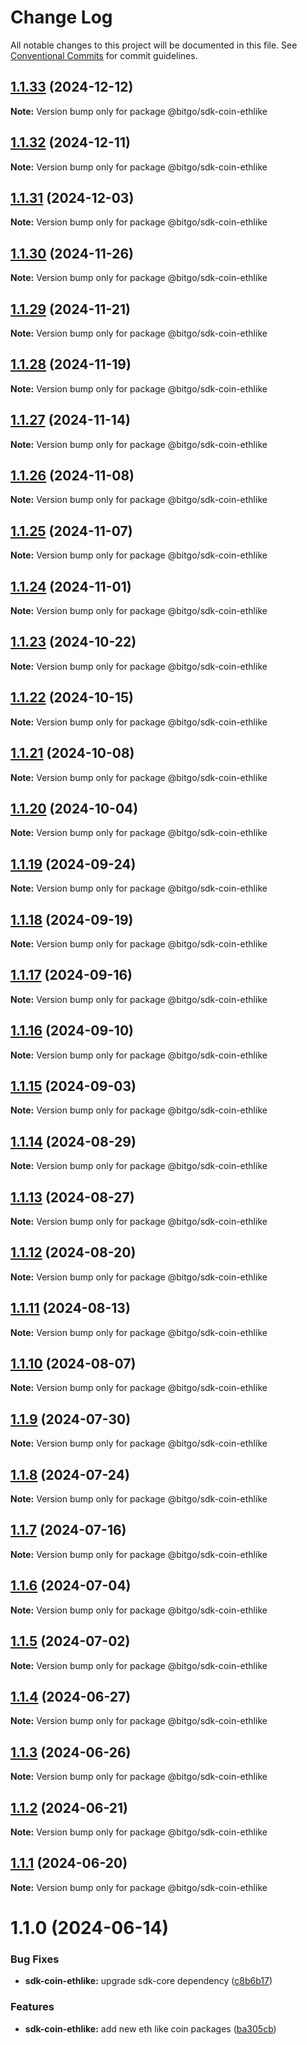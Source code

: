 # Change Log

All notable changes to this project will be documented in this file.
See [Conventional Commits](https://conventionalcommits.org) for commit guidelines.

## [1.1.33](https://github.com/BitGo/BitGoJS/compare/@bitgo/sdk-coin-ethlike@1.1.32...@bitgo/sdk-coin-ethlike@1.1.33) (2024-12-12)

**Note:** Version bump only for package @bitgo/sdk-coin-ethlike

## [1.1.32](https://github.com/BitGo/BitGoJS/compare/@bitgo/sdk-coin-ethlike@1.1.31...@bitgo/sdk-coin-ethlike@1.1.32) (2024-12-11)

**Note:** Version bump only for package @bitgo/sdk-coin-ethlike

## [1.1.31](https://github.com/BitGo/BitGoJS/compare/@bitgo/sdk-coin-ethlike@1.1.30...@bitgo/sdk-coin-ethlike@1.1.31) (2024-12-03)

**Note:** Version bump only for package @bitgo/sdk-coin-ethlike

## [1.1.30](https://github.com/BitGo/BitGoJS/compare/@bitgo/sdk-coin-ethlike@1.1.29...@bitgo/sdk-coin-ethlike@1.1.30) (2024-11-26)

**Note:** Version bump only for package @bitgo/sdk-coin-ethlike

## [1.1.29](https://github.com/BitGo/BitGoJS/compare/@bitgo/sdk-coin-ethlike@1.1.28...@bitgo/sdk-coin-ethlike@1.1.29) (2024-11-21)

**Note:** Version bump only for package @bitgo/sdk-coin-ethlike

## [1.1.28](https://github.com/BitGo/BitGoJS/compare/@bitgo/sdk-coin-ethlike@1.1.26...@bitgo/sdk-coin-ethlike@1.1.28) (2024-11-19)

**Note:** Version bump only for package @bitgo/sdk-coin-ethlike

## [1.1.27](https://github.com/BitGo/BitGoJS/compare/@bitgo/sdk-coin-ethlike@1.1.26...@bitgo/sdk-coin-ethlike@1.1.27) (2024-11-14)

**Note:** Version bump only for package @bitgo/sdk-coin-ethlike

## [1.1.26](https://github.com/BitGo/BitGoJS/compare/@bitgo/sdk-coin-ethlike@1.1.25...@bitgo/sdk-coin-ethlike@1.1.26) (2024-11-08)

**Note:** Version bump only for package @bitgo/sdk-coin-ethlike

## [1.1.25](https://github.com/BitGo/BitGoJS/compare/@bitgo/sdk-coin-ethlike@1.1.24...@bitgo/sdk-coin-ethlike@1.1.25) (2024-11-07)

**Note:** Version bump only for package @bitgo/sdk-coin-ethlike

## [1.1.24](https://github.com/BitGo/BitGoJS/compare/@bitgo/sdk-coin-ethlike@1.1.23...@bitgo/sdk-coin-ethlike@1.1.24) (2024-11-01)

**Note:** Version bump only for package @bitgo/sdk-coin-ethlike

## [1.1.23](https://github.com/BitGo/BitGoJS/compare/@bitgo/sdk-coin-ethlike@1.1.22...@bitgo/sdk-coin-ethlike@1.1.23) (2024-10-22)

**Note:** Version bump only for package @bitgo/sdk-coin-ethlike

## [1.1.22](https://github.com/BitGo/BitGoJS/compare/@bitgo/sdk-coin-ethlike@1.1.21...@bitgo/sdk-coin-ethlike@1.1.22) (2024-10-15)

**Note:** Version bump only for package @bitgo/sdk-coin-ethlike

## [1.1.21](https://github.com/BitGo/BitGoJS/compare/@bitgo/sdk-coin-ethlike@1.1.20...@bitgo/sdk-coin-ethlike@1.1.21) (2024-10-08)

**Note:** Version bump only for package @bitgo/sdk-coin-ethlike

## [1.1.20](https://github.com/BitGo/BitGoJS/compare/@bitgo/sdk-coin-ethlike@1.1.19...@bitgo/sdk-coin-ethlike@1.1.20) (2024-10-04)

**Note:** Version bump only for package @bitgo/sdk-coin-ethlike

## [1.1.19](https://github.com/BitGo/BitGoJS/compare/@bitgo/sdk-coin-ethlike@1.1.18...@bitgo/sdk-coin-ethlike@1.1.19) (2024-09-24)

**Note:** Version bump only for package @bitgo/sdk-coin-ethlike

## [1.1.18](https://github.com/BitGo/BitGoJS/compare/@bitgo/sdk-coin-ethlike@1.1.17...@bitgo/sdk-coin-ethlike@1.1.18) (2024-09-19)

**Note:** Version bump only for package @bitgo/sdk-coin-ethlike

## [1.1.17](https://github.com/BitGo/BitGoJS/compare/@bitgo/sdk-coin-ethlike@1.1.16...@bitgo/sdk-coin-ethlike@1.1.17) (2024-09-16)

**Note:** Version bump only for package @bitgo/sdk-coin-ethlike

## [1.1.16](https://github.com/BitGo/BitGoJS/compare/@bitgo/sdk-coin-ethlike@1.1.15...@bitgo/sdk-coin-ethlike@1.1.16) (2024-09-10)

**Note:** Version bump only for package @bitgo/sdk-coin-ethlike

## [1.1.15](https://github.com/BitGo/BitGoJS/compare/@bitgo/sdk-coin-ethlike@1.1.14...@bitgo/sdk-coin-ethlike@1.1.15) (2024-09-03)

**Note:** Version bump only for package @bitgo/sdk-coin-ethlike

## [1.1.14](https://github.com/BitGo/BitGoJS/compare/@bitgo/sdk-coin-ethlike@1.1.13...@bitgo/sdk-coin-ethlike@1.1.14) (2024-08-29)

**Note:** Version bump only for package @bitgo/sdk-coin-ethlike

## [1.1.13](https://github.com/BitGo/BitGoJS/compare/@bitgo/sdk-coin-ethlike@1.1.12...@bitgo/sdk-coin-ethlike@1.1.13) (2024-08-27)

**Note:** Version bump only for package @bitgo/sdk-coin-ethlike

## [1.1.12](https://github.com/BitGo/BitGoJS/compare/@bitgo/sdk-coin-ethlike@1.1.10...@bitgo/sdk-coin-ethlike@1.1.12) (2024-08-20)

**Note:** Version bump only for package @bitgo/sdk-coin-ethlike

## [1.1.11](https://github.com/BitGo/BitGoJS/compare/@bitgo/sdk-coin-ethlike@1.1.10...@bitgo/sdk-coin-ethlike@1.1.11) (2024-08-13)

**Note:** Version bump only for package @bitgo/sdk-coin-ethlike

## [1.1.10](https://github.com/BitGo/BitGoJS/compare/@bitgo/sdk-coin-ethlike@1.1.9...@bitgo/sdk-coin-ethlike@1.1.10) (2024-08-07)

**Note:** Version bump only for package @bitgo/sdk-coin-ethlike

## [1.1.9](https://github.com/BitGo/BitGoJS/compare/@bitgo/sdk-coin-ethlike@1.1.8...@bitgo/sdk-coin-ethlike@1.1.9) (2024-07-30)

**Note:** Version bump only for package @bitgo/sdk-coin-ethlike

## [1.1.8](https://github.com/BitGo/BitGoJS/compare/@bitgo/sdk-coin-ethlike@1.1.7...@bitgo/sdk-coin-ethlike@1.1.8) (2024-07-24)

**Note:** Version bump only for package @bitgo/sdk-coin-ethlike

## [1.1.7](https://github.com/BitGo/BitGoJS/compare/@bitgo/sdk-coin-ethlike@1.1.6...@bitgo/sdk-coin-ethlike@1.1.7) (2024-07-16)

**Note:** Version bump only for package @bitgo/sdk-coin-ethlike

## [1.1.6](https://github.com/BitGo/BitGoJS/compare/@bitgo/sdk-coin-ethlike@1.1.5...@bitgo/sdk-coin-ethlike@1.1.6) (2024-07-04)

**Note:** Version bump only for package @bitgo/sdk-coin-ethlike

## [1.1.5](https://github.com/BitGo/BitGoJS/compare/@bitgo/sdk-coin-ethlike@1.1.4...@bitgo/sdk-coin-ethlike@1.1.5) (2024-07-02)

**Note:** Version bump only for package @bitgo/sdk-coin-ethlike

## [1.1.4](https://github.com/BitGo/BitGoJS/compare/@bitgo/sdk-coin-ethlike@1.1.3...@bitgo/sdk-coin-ethlike@1.1.4) (2024-06-27)

**Note:** Version bump only for package @bitgo/sdk-coin-ethlike

## [1.1.3](https://github.com/BitGo/BitGoJS/compare/@bitgo/sdk-coin-ethlike@1.1.2...@bitgo/sdk-coin-ethlike@1.1.3) (2024-06-26)

**Note:** Version bump only for package @bitgo/sdk-coin-ethlike

## [1.1.2](https://github.com/BitGo/BitGoJS/compare/@bitgo/sdk-coin-ethlike@1.1.0...@bitgo/sdk-coin-ethlike@1.1.2) (2024-06-21)

**Note:** Version bump only for package @bitgo/sdk-coin-ethlike

## [1.1.1](https://github.com/BitGo/BitGoJS/compare/@bitgo/sdk-coin-ethlike@1.1.0...@bitgo/sdk-coin-ethlike@1.1.1) (2024-06-20)

**Note:** Version bump only for package @bitgo/sdk-coin-ethlike

# 1.1.0 (2024-06-14)

### Bug Fixes

- **sdk-coin-ethlike:** upgrade sdk-core dependency ([c8b6b17](https://github.com/BitGo/BitGoJS/commit/c8b6b17a11bf7e13e3f8230aaee974963b3c4d53))

### Features

- **sdk-coin-ethlike:** add new eth like coin packages ([ba305cb](https://github.com/BitGo/BitGoJS/commit/ba305cb7f7b564d499d0f931f50919058e85652f))

